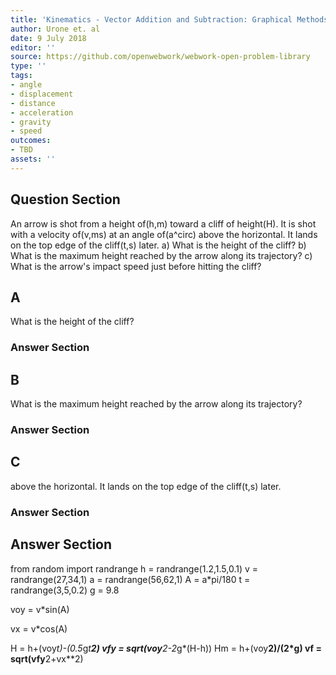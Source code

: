 ```yaml
---
title: 'Kinematics - Vector Addition and Subtraction: Graphical Methods'
author: Urone et. al
date: 9 July 2018
editor: ''
source: https://github.com/openwebwork/webwork-open-problem-library
type: ''
tags:
- angle
- displacement
- distance
- acceleration
- gravity
- speed
outcomes:
- TBD
assets: ''
---
```


## Question Section 

An arrow is shot from a height of(h,m) toward a cliff of height(H). It is shot with a velocity of(v,ms) at an angle of(a^circ) above the horizontal. It lands on the top edge of the cliff(t,s) later.
a) What is the height of the cliff?
b) What is the maximum height reached by the arrow along its trajectory?
c) What is the arrow's impact speed just before hitting the cliff?
## A
What is the height of the cliff?
### Answer Section
## B
What is the maximum height reached by the arrow along its trajectory?
### Answer Section
## C
above the horizontal. It lands on the top edge of the cliff(t,s) later.
### Answer Section


## Answer Section

from random import randrange
h = randrange(1.2,1.5,0.1)
v = randrange(27,34,1)
a = randrange(56,62,1)
A = a*pi/180
t = randrange(3,5,0.2)
g = 9.8

voy = v*sin(A)

vx = v*cos(A)

H = h+(voy*t)-(0.5*g*t**2)
vfy = sqrt(voy**2-2*g*(H-h))
Hm = h+(voy**2)/(2*g)
vf = sqrt(vfy**2+vx**2)